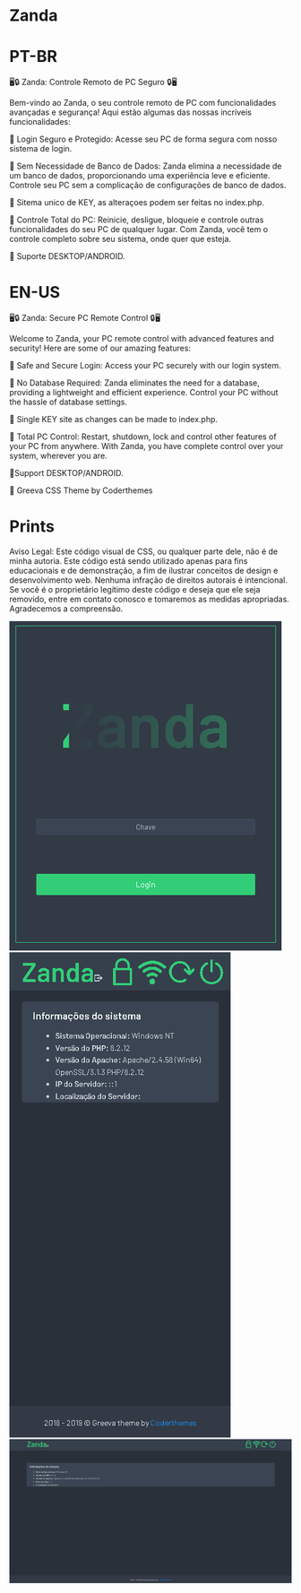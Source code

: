 # Zanda


<h1>PT-BR</h1>

🖥️🔒 Zanda: Controle Remoto de PC Seguro 🔒🖥️

Bem-vindo ao Zanda, o seu controle remoto de PC com funcionalidades avançadas e segurança! Aqui estão algumas das nossas incríveis funcionalidades:

🔐 Login Seguro e Protegido: Acesse seu PC de forma segura com nosso sistema de login.

🚫 Sem Necessidade de Banco de Dados: Zanda elimina a necessidade de um banco de dados, proporcionando uma experiência leve e eficiente. Controle seu PC sem a complicação de configurações de banco de dados.

🔑 Sitema unico de KEY, as alteraçoes podem ser feitas no index.php.

🔄 Controle Total do PC: Reinicie, desligue, bloqueie e controle outras funcionalidades do seu PC de qualquer lugar. Com Zanda, você tem o controle completo sobre seu sistema, onde quer que esteja.

👥 Suporte DESKTOP/ANDROID.

<h1>EN-US</h1>

🖥️🔒 Zanda: Secure PC Remote Control 🔒🖥️

Welcome to Zanda, your PC remote control with advanced features and security! Here are some of our amazing features:

🔐 Safe and Secure Login: Access your PC securely with our login system.

🚫 No Database Required: Zanda eliminates the need for a database, providing a lightweight and efficient experience. Control your PC without the hassle of database settings.

🔑 Single KEY site as changes can be made to index.php.

🔄 Total PC Control: Restart, shutdown, lock and control other features of your PC from anywhere. With Zanda, you have complete control over your system, wherever you are.

👥Support DESKTOP/ANDROID.

💬 Greeva CSS Theme by Coderthemes

# Prints
Aviso Legal:
Este código visual de CSS, ou qualquer parte dele, não é de minha autoria. Este código está sendo utilizado apenas para fins educacionais e de demonstração, a fim de ilustrar conceitos de design e desenvolvimento web. Nenhuma infração de direitos autorais é intencional. Se você é o proprietário legítimo deste código e deseja que ele seja removido, entre em contato conosco e tomaremos as medidas apropriadas. Agradecemos a compreensão.

![Painel Login](https://raw.githubusercontent.com/XT904/Zanda/main/imagens/login.PNG)
![Android Painel](https://raw.githubusercontent.com/XT904/Zanda/main/imagens/android.PNG)
![Desktop Painel](https://raw.githubusercontent.com/XT904/Zanda/main/imagens/desktop.PNG)
